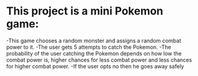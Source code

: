 # This project is a mini Pokemon game:
-This game chooses a random monster and assigns a random combat power to it.
-The user gets 5 attempts to catch the Pokemon.
-The probability of the user catching the Pokemon depends on how low the combat power is, higher chances for less combat power and
less chances for higher combat power.
-If the user opts no then he goes away safely
